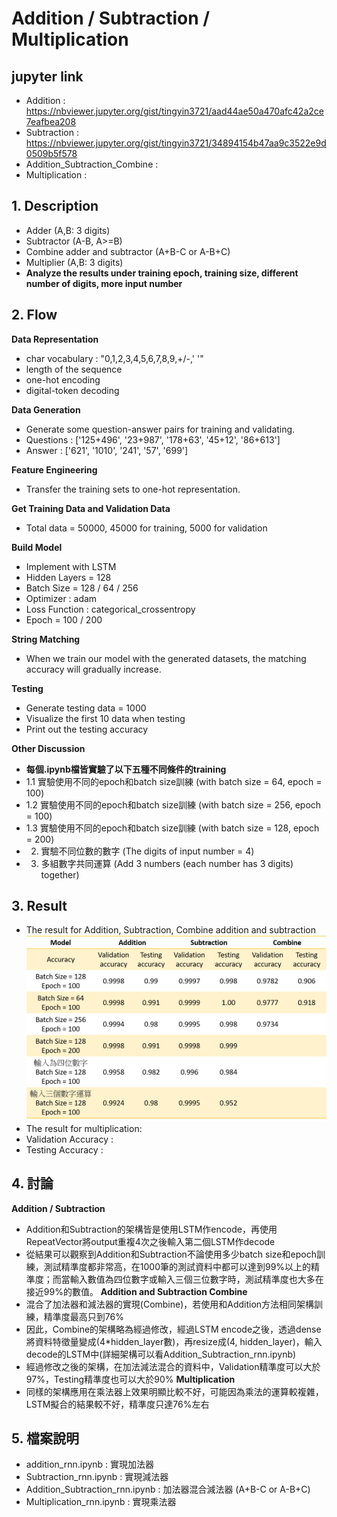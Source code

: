# Addition / Subtraction / Multiplication

## jupyter link
 - Addition : https://nbviewer.jupyter.org/gist/tingyin3721/aad44ae50a470afc42a2ce7eafbea208
 - Subtraction : https://nbviewer.jupyter.org/gist/tingyin3721/34894154b47aa9c3522e9d0509b5f578
 - Addition_Subtraction_Combine : 
 - Multiplication : 

## 1. Description
 - Adder (A,B: 3 digits)
 - Subtractor (A-B, A>=B)
 - Combine adder and subtractor (A+B-C or A-B+C)
 - Multiplier (A,B: 3 digits)
 - **Analyze the results under training epoch, training size, different number of digits, more input number**

## 2. Flow
**Data Representation**
 - char vocabulary : "0,1,2,3,4,5,6,7,8,9,+/-,' '"
 - length of the sequence
 - one-hot encoding
 - digital-token decoding

**Data Generation**
 - Generate some question-answer pairs for training and validating.
 - Questions : ['125+496', '23+987', '178+63', '45+12', '86+613']
 - Answer :    ['621', '1010', '241', '57', '699']

**Feature Engineering**
 - Transfer the training sets to one-hot representation.

**Get Training Data and Validation Data**
 - Total data = 50000, 45000 for training, 5000 for validation

**Build Model**
 - Implement with LSTM
 - Hidden Layers = 128
 - Batch Size = 128 / 64 / 256
 - Optimizer : adam
 - Loss Function : categorical_crossentropy
 - Epoch = 100 / 200

**String Matching**
 - When we train our model with the generated datasets, the matching accuracy will gradually increase.
 
**Testing**
 - Generate testing data = 1000
 - Visualize the first 10 data when testing
 - Print out the testing accuracy
 
**Other Discussion**
 - **每個.ipynb檔皆實驗了以下五種不同條件的training**
 - 1.1 實驗使用不同的epoch和batch size訓練 (with batch size = 64, epoch = 100)
 - 1.2 實驗使用不同的epoch和batch size訓練 (with batch size = 256, epoch = 100)
 - 1.3 實驗使用不同的epoch和batch size訓練 (with batch size = 128, epoch = 200)
 - 2. 實驗不同位數的數字 (The digits of input number = 4)
 - 3. 多組數字共同運算 (Add 3 numbers (each number has 3 digits) together)

## 3. Result
 - The result for Addition, Subtraction, Combine addition and subtraction
 ![](1.png)
 - The result for multiplication:
  - Validation Accuracy :
  - Testing Accuracy : 
  
## 4. 討論
 **Addition / Subtraction**
 - Addition和Subtraction的架構皆是使用LSTM作encode，再使用RepeatVector將output重複4次之後輸入第二個LSTM作decode
 - 從結果可以觀察到Addition和Subtraction不論使用多少batch size和epoch訓練，測試精準度都非常高，在1000筆的測試資料中都可以達到99%以上的精準度；而當輸入數值為四位數字或輸入三個三位數字時，測試精準度也大多在接近99%的數值。
 **Addition and Subtraction Combine**
 - 混合了加法器和減法器的實現(Combine)，若使用和Addition方法相同架構訓練，精準度最高只到76%
 - 因此，Combine的架構略為經過修改，經過LSTM encode之後，透過dense將資料特徵量變成(4*hidden_layer數)，再resize成(4, hidden_layer)，輸入decode的LSTM中(詳細架構可以看Addition_Subtraction_rnn.ipynb)
 - 經過修改之後的架構，在加法減法混合的資料中，Validation精準度可以大於97%，Testing精準度也可以大於90%
 **Multiplication**
 - 同樣的架構應用在乘法器上效果明顯比較不好，可能因為乘法的運算較複雜，LSTM擬合的結果較不好，精準度只達76%左右

## 5. 檔案說明
 - addition_rnn.ipynb : 實現加法器
 - Subtraction_rnn.ipynb : 實現減法器
 - Addition_Subtraction_rnn.ipynb : 加法器混合減法器 (A+B-C or A-B+C)
 - Multiplication_rnn.ipynb : 實現乘法器